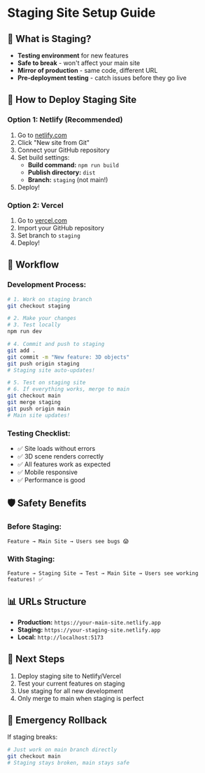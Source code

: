 # Staging Site Setup Guide

## 🎯 What is Staging?
- **Testing environment** for new features
- **Safe to break** - won't affect your main site
- **Mirror of production** - same code, different URL
- **Pre-deployment testing** - catch issues before they go live

## 🚀 How to Deploy Staging Site

### Option 1: Netlify (Recommended)
1. Go to [netlify.com](https://netlify.com)
2. Click "New site from Git"
3. Connect your GitHub repository
4. Set build settings:
   - **Build command:** `npm run build`
   - **Publish directory:** `dist`
   - **Branch:** `staging` (not main!)
5. Deploy!

### Option 2: Vercel
1. Go to [vercel.com](https://vercel.com)
2. Import your GitHub repository
3. Set branch to `staging`
4. Deploy!

## 🔄 Workflow

### Development Process:
```bash
# 1. Work on staging branch
git checkout staging

# 2. Make your changes
# 3. Test locally
npm run dev

# 4. Commit and push to staging
git add .
git commit -m "New feature: 3D objects"
git push origin staging
# Staging site auto-updates!

# 5. Test on staging site
# 6. If everything works, merge to main
git checkout main
git merge staging
git push origin main
# Main site updates!
```

### Testing Checklist:
- ✅ Site loads without errors
- ✅ 3D scene renders correctly
- ✅ All features work as expected
- ✅ Mobile responsive
- ✅ Performance is good

## 🛡️ Safety Benefits

### Before Staging:
```
Feature → Main Site → Users see bugs 😱
```

### With Staging:
```
Feature → Staging Site → Test → Main Site → Users see working features! ✅
```

## 📊 URLs Structure
- **Production:** `https://your-main-site.netlify.app`
- **Staging:** `https://your-staging-site.netlify.app`
- **Local:** `http://localhost:5173`

## 🎯 Next Steps
1. Deploy staging site to Netlify/Vercel
2. Test your current features on staging
3. Use staging for all new development
4. Only merge to main when staging is perfect

## 🚨 Emergency Rollback
If staging breaks:
```bash
# Just work on main branch directly
git checkout main
# Staging stays broken, main stays safe
``` 
